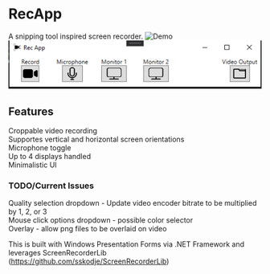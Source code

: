 # RecApp
A snipping tool inspired screen recorder.
![Demo](demo/demo.gif)
![Latest](demo/demo2.png)

## Features
Croppable video recording <br>
Supportes vertical and horizontal screen orientations<br>
Microphone toggle <br>
Up to 4 displays handled <br>
Minimalistic UI <br>


### TODO/Current Issues
Quality selection dropdown - Update video encoder bitrate to be multiplied by 1, 2, or 3 <br>
Mouse click options dropdown - possible color selector <br>
Overlay - allow png files to be overlaid on video <br>

 

This is built with Windows Presentation Forms via .NET Framework and leverages ScreenRecorderLib (https://github.com/sskodje/ScreenRecorderLib)
